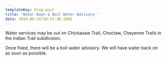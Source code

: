 ```yaml
---
templateKey: blog-post
title: 'Water Down & Boil Water Advisory '
date: 2019-09-16T20:57:38.248Z
---
```

Water services may be out on Chickasaw Trail, Choctaw, Cheyenne Trails in the Indian Trail subdivision.



Once fixed, there will be a boil water advisory. We will have water back on as soon as possible.
